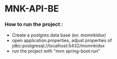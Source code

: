 # MNK-API-BE

### How to run the project :
- Create a postgres data base (ex: momnkidsx)
- open application.properties, adjust properties of jdbc:postgresql://localhost:5432/momnkidsx
- run the project with "mvn spring-boot:run"

